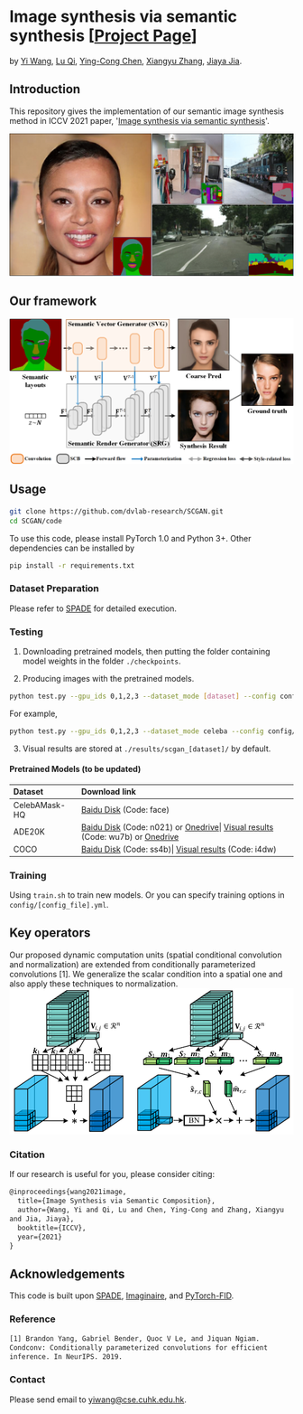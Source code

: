 # Image synthesis via semantic synthesis [[Project Page](https://shepnerd.github.io/scg/)]
by [Yi Wang](https://shepnerd.github.io/), [Lu Qi](http://luqi.info), [Ying-Cong Chen](https://www.yingcong.me), [Xiangyu Zhang](), [Jiaya Jia](https://jiaya.me).

## Introduction
This repository gives the implementation of our semantic image synthesis method in ICCV 2021 paper, '[Image synthesis via semantic synthesis]()'.

![Teaser](./media/teaser-v2.png)

## Our framework

![framework](./media/framework-v4.png)

## Usage

```bash
git clone https://github.com/dvlab-research/SCGAN.git
cd SCGAN/code
```

To use this code, please install PyTorch 1.0 and Python 3+. Other dependencies can be installed by
```bash
pip install -r requirements.txt
```

### Dataset Preparation
Please refer to [SPADE](https://github.com/NVlabs/SPADE) for detailed execution.

### Testing
1. Downloading pretrained models, then putting the folder containing model weights in the folder `./checkpoints`.

2. Producing images with the pretrained models.
```bash
python test.py --gpu_ids 0,1,2,3 --dataset_mode [dataset] --config config/scgan_[dataset]_test.yml --fid --gt [gt_path] --visual_n 1
```
For example,
```bash
python test.py --gpu_ids 0,1,2,3 --dataset_mode celeba --config config/scgan_celeba-test.yml --fid --gt /data/datasets/celeba --visual_n 1
```

3. Visual results are stored at `./results/scgan_[dataset]/` by default.

#### Pretrained Models (to be updated)
|Dataset       |Download link     |
|:-------------|:-----------------|
|CelebAMask-HQ|[Baidu Disk](https://pan.baidu.com/s/1__AtIALtbv0H5IDAB8_sjA) (Code: face)|
|ADE20K|[Baidu Disk](https://pan.baidu.com/s/1F64NK8Kgz4zpl8ETjTVekA) (Code: n021) or [Onedrive](https://pjlab-my.sharepoint.cn/:u:/g/personal/wangyi_pjlab_org_cn/EboHJ-o3CBhFtGxbzPCGZA0BQ6siKfhIEJZu_ao9NFwuVg?e=RZZsCl)\| [Visual results](https://pan.baidu.com/s/1d-DkHen9MUp5AgWJKxCVJA) (Code: wu7b) or [Onedrive](https://pjlab-my.sharepoint.cn/:u:/g/personal/wangyi_pjlab_org_cn/Ed5XJuzkAbNIi1yqhRF8rfQBNWFlDfiKYebOyecwofOt2g?e=ub49Nd)|
|COCO|[Baidu Disk](https://pan.baidu.com/s/1vRLRy3wsfoYH9GqjQuxV3Q) (Code: ss4b)\| [Visual results](https://pan.baidu.com/s/10dScbMEMxfCPpcW0ywsbMg) (Code: i4dw)|

### Training
Using `train.sh` to train new models. Or you can specify training options in `config/[config_file].yml`.

## Key operators
Our proposed dynamic computation units (spatial conditional convolution and normalization) are extended from conditionally parameterized convolutions [1]. We generalize the scalar condition into a spatial one and also apply these techniques to normalization.
![sc-ops](./media/sc-ops.png)


### Citation

If our research is useful for you, please consider citing:

    @inproceedings{wang2021image,
      title={Image Synthesis via Semantic Composition},
      author={Wang, Yi and Qi, Lu and Chen, Ying-Cong and Zhang, Xiangyu and Jia, Jiaya},
      booktitle={ICCV},
      year={2021}
    }

## Acknowledgements
This code is built upon [SPADE](https://github.com/NVlabs/SPADE), [Imaginaire](https://github.com/NVlabs/imaginaire), and [PyTorch-FID](https://github.com/mseitzer/pytorch-fid).

### Reference
```
[1] Brandon Yang, Gabriel Bender, Quoc V Le, and Jiquan Ngiam. Condconv: Conditionally parameterized convolutions for efficient inference. In NeurIPS. 2019.
```

### Contact

Please send email to yiwang@cse.cuhk.edu.hk.
